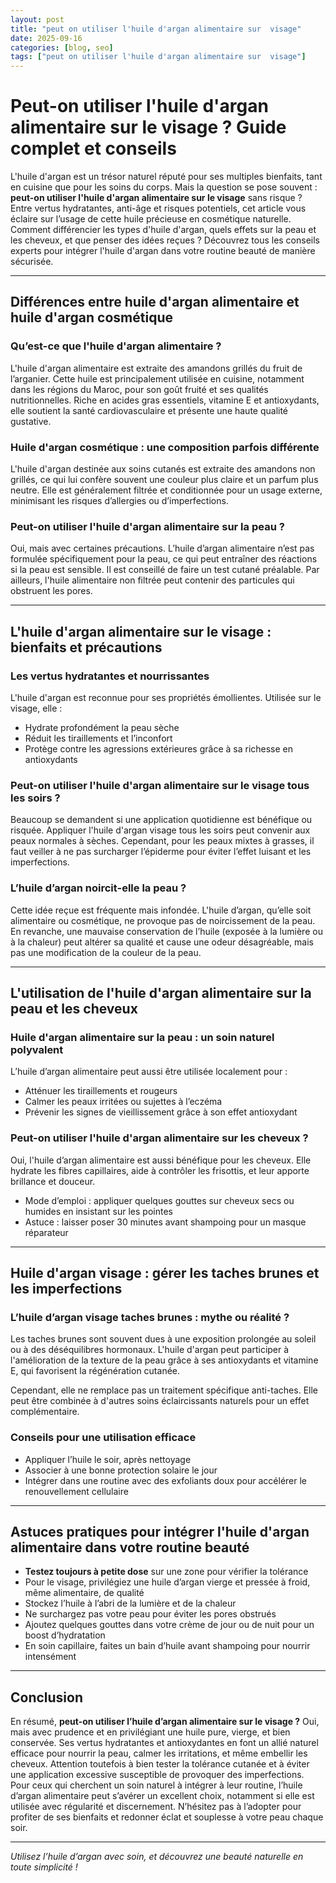 ```yaml
---
layout: post
title: "peut on utiliser l'huile d'argan alimentaire sur  visage"
date: 2025-09-16
categories: [blog, seo]
tags: ["peut on utiliser l'huile d'argan alimentaire sur  visage"]
---
```


# Peut-on utiliser l'huile d'argan alimentaire sur le visage ? Guide complet et conseils

L'huile d'argan est un trésor naturel réputé pour ses multiples bienfaits, tant en cuisine que pour les soins du corps. Mais la question se pose souvent : **peut-on utiliser l'huile d'argan alimentaire sur le visage** sans risque ? Entre vertus hydratantes, anti-âge et risques potentiels, cet article vous éclaire sur l’usage de cette huile précieuse en cosmétique naturelle. Comment différencier les types d'huile d'argan, quels effets sur la peau et les cheveux, et que penser des idées reçues ? Découvrez tous les conseils experts pour intégrer l'huile d'argan dans votre routine beauté de manière sécurisée.

---

## Différences entre huile d'argan alimentaire et huile d'argan cosmétique

### Qu’est-ce que l'huile d'argan alimentaire ?

L'huile d'argan alimentaire est extraite des amandons grillés du fruit de l’arganier. Cette huile est principalement utilisée en cuisine, notamment dans les régions du Maroc, pour son goût fruité et ses qualités nutritionnelles. Riche en acides gras essentiels, vitamine E et antioxydants, elle soutient la santé cardiovasculaire et présente une haute qualité gustative.

### Huile d'argan cosmétique : une composition parfois différente

L'huile d'argan destinée aux soins cutanés est extraite des amandons non grillés, ce qui lui confère souvent une couleur plus claire et un parfum plus neutre. Elle est généralement filtrée et conditionnée pour un usage externe, minimisant les risques d’allergies ou d’imperfections.

### Peut-on utiliser l'huile d'argan alimentaire sur la peau ?

Oui, mais avec certaines précautions. L’huile d’argan alimentaire n’est pas formulée spécifiquement pour la peau, ce qui peut entraîner des réactions si la peau est sensible. Il est conseillé de faire un test cutané préalable. Par ailleurs, l'huile alimentaire non filtrée peut contenir des particules qui obstruent les pores.

---

## L'huile d'argan alimentaire sur le visage : bienfaits et précautions

### Les vertus hydratantes et nourrissantes

L'huile d'argan est reconnue pour ses propriétés émollientes. Utilisée sur le visage, elle :

- Hydrate profondément la peau sèche
- Réduit les tiraillements et l’inconfort
- Protège contre les agressions extérieures grâce à sa richesse en antioxydants

### Peut-on utiliser l'huile d'argan alimentaire sur le visage tous les soirs ?

Beaucoup se demandent si une application quotidienne est bénéfique ou risquée. Appliquer l'huile d'argan visage tous les soirs peut convenir aux peaux normales à sèches. Cependant, pour les peaux mixtes à grasses, il faut veiller à ne pas surcharger l’épiderme pour éviter l’effet luisant et les imperfections.

### L’huile d’argan noircit-elle la peau ?

Cette idée reçue est fréquente mais infondée. L'huile d’argan, qu’elle soit alimentaire ou cosmétique, ne provoque pas de noircissement de la peau. En revanche, une mauvaise conservation de l’huile (exposée à la lumière ou à la chaleur) peut altérer sa qualité et cause une odeur désagréable, mais pas une modification de la couleur de la peau.

---

## L'utilisation de l'huile d'argan alimentaire sur la peau et les cheveux

### Huile d'argan alimentaire sur la peau : un soin naturel polyvalent

L’huile d’argan alimentaire peut aussi être utilisée localement pour :

- Atténuer les tiraillements et rougeurs
- Calmer les peaux irritées ou sujettes à l’eczéma
- Prévenir les signes de vieillissement grâce à son effet antioxydant

### Peut-on utiliser l'huile d'argan alimentaire sur les cheveux ?

Oui, l'huile d’argan alimentaire est aussi bénéfique pour les cheveux. Elle hydrate les fibres capillaires, aide à contrôler les frisottis, et leur apporte brillance et douceur.

- Mode d’emploi : appliquer quelques gouttes sur cheveux secs ou humides en insistant sur les pointes
- Astuce : laisser poser 30 minutes avant shampoing pour un masque réparateur

---

## Huile d'argan visage : gérer les taches brunes et les imperfections

### L’huile d’argan visage taches brunes : mythe ou réalité ?

Les taches brunes sont souvent dues à une exposition prolongée au soleil ou à des déséquilibres hormonaux. L'huile d'argan peut participer à l'amélioration de la texture de la peau grâce à ses antioxydants et vitamine E, qui favorisent la régénération cutanée.

Cependant, elle ne remplace pas un traitement spécifique anti-taches. Elle peut être combinée à d'autres soins éclaircissants naturels pour un effet complémentaire.

### Conseils pour une utilisation efficace

- Appliquer l’huile le soir, après nettoyage
- Associer à une bonne protection solaire le jour
- Intégrer dans une routine avec des exfoliants doux pour accélérer le renouvellement cellulaire

---

## Astuces pratiques pour intégrer l'huile d'argan alimentaire dans votre routine beauté

- **Testez toujours à petite dose** sur une zone pour vérifier la tolérance
- Pour le visage, privilégiez une huile d’argan vierge et pressée à froid, même alimentaire, de qualité
- Stockez l’huile à l’abri de la lumière et de la chaleur
- Ne surchargez pas votre peau pour éviter les pores obstrués
- Ajoutez quelques gouttes dans votre crème de jour ou de nuit pour un boost d’hydratation
- En soin capillaire, faites un bain d’huile avant shampoing pour nourrir intensément

---

## Conclusion

En résumé, **peut-on utiliser l’huile d’argan alimentaire sur le visage ?** Oui, mais avec prudence et en privilégiant une huile pure, vierge, et bien conservée. Ses vertus hydratantes et antioxydantes en font un allié naturel efficace pour nourrir la peau, calmer les irritations, et même embellir les cheveux. Attention toutefois à bien tester la tolérance cutanée et à éviter une application excessive susceptible de provoquer des imperfections. Pour ceux qui cherchent un soin naturel à intégrer à leur routine, l’huile d’argan alimentaire peut s’avérer un excellent choix, notamment si elle est utilisée avec régularité et discernement. N’hésitez pas à l’adopter pour profiter de ses bienfaits et redonner éclat et souplesse à votre peau chaque soir.

---

*Utilisez l’huile d’argan avec soin, et découvrez une beauté naturelle en toute simplicité !*